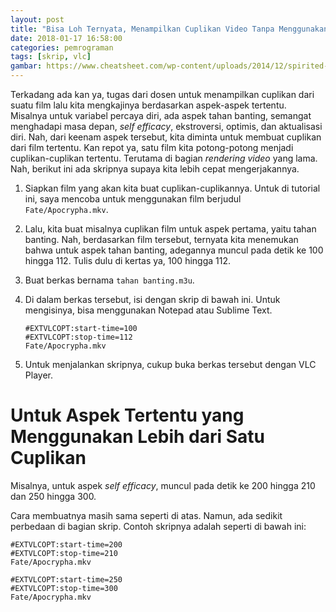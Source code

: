 ```yaml
---
layout: post
title: "Bisa Loh Ternyata, Menampilkan Cuplikan Video Tanpa Menggunakan Aplikasi Pemotong Video"
date: 2018-01-17 16:58:00
categories: pemrograman
tags: [skrip, vlc]
gambar: https://www.cheatsheet.com/wp-content/uploads/2014/12/spirited-away1-e1452013661309.jpg
---
```


Terkadang ada kan ya, tugas dari dosen untuk menampilkan cuplikan dari suatu film lalu kita mengkajinya berdasarkan aspek-aspek tertentu. Misalnya untuk variabel percaya diri, ada aspek tahan banting, semangat menghadapi masa depan, _self efficacy_, ekstroversi, optimis, dan aktualisasi diri. Nah, dari keenam aspek tersebut, kita diminta untuk membuat cuplikan dari film tertentu. Kan repot ya, satu film kita potong-potong menjadi cuplikan-cuplikan tertentu. Terutama di bagian _rendering video_ yang lama. Nah, berikut ini ada skripnya supaya kita lebih cepat mengerjakannya.

1. Siapkan film yang akan kita buat cuplikan-cuplikannya. Untuk di tutorial ini, saya mencoba untuk menggunakan film berjudul `Fate/Apocrypha.mkv`.

2. Lalu, kita buat misalnya cuplikan film untuk aspek pertama, yaitu tahan banting. Nah, berdasarkan film tersebut, ternyata kita menemukan bahwa untuk aspek tahan banting, adegannya muncul pada detik ke 100 hingga 112. Tulis dulu di kertas ya, 100 hingga 112.

3. Buat berkas bernama `tahan banting.m3u`.

4. Di dalam berkas tersebut, isi dengan skrip di bawah ini. Untuk mengisinya, bisa menggunakan Notepad atau Sublime Text.

	```
	#EXTVLCOPT:start-time=100
	#EXTVLCOPT:stop-time=112
	Fate/Apocrypha.mkv
	```

5. Untuk menjalankan skripnya, cukup buka berkas tersebut dengan VLC Player.

# Untuk Aspek Tertentu yang Menggunakan Lebih dari Satu Cuplikan

Misalnya, untuk aspek _self efficacy_, muncul pada detik ke 200 hingga 210 dan 250 hingga 300.

Cara membuatnya masih sama seperti di atas. Namun, ada sedikit perbedaan di bagian skrip. Contoh skripnya adalah seperti di bawah ini:

```
#EXTVLCOPT:start-time=200
#EXTVLCOPT:stop-time=210
Fate/Apocrypha.mkv

#EXTVLCOPT:start-time=250
#EXTVLCOPT:stop-time=300
Fate/Apocrypha.mkv
```